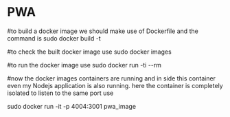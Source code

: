 # PWA

#to build a docker image we should make use of Dockerfile and the command is
sudo docker build -t <image name>

#to check the built docker image use 
sudo docker images

#to run the docker image use 
sudo docker run -ti --rm <image name>
  
#now the docker images containers are running and in side this container even my Nodejs application is also running.
here the container is completely isolated to listen to the same port use

sudo docker run -it -p 4004:3001 pwa_image
